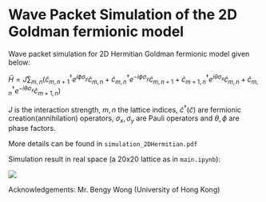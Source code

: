 # Wave Packet Simulation of the 2D Goldman fermionic model

Wave packet simulation for 2D Hermitian Goldman fermionic model given below:

$`\hat{H} = J\sum_{m,n}(\hat{c}^\dagger_{m,n+1}e^{i\phi\sigma_y}\hat{c}_{m,n} + \hat{c}^\dagger_{m,n}e^{-i\phi\sigma_y}\hat{c}_{m,n+1} + \hat{c}^\dagger_{m+1,n}e^{i\theta\sigma_x}\hat{c}_{m,n}+ \hat{c}^\dagger_{m,n}e^{-i\theta\sigma_x}\hat{c}_{m+1,n})`$

$`J`$ is the interaction strength, $`m,n`$ the lattice indices, $`\hat{c}^\dagger(\hat{c})`$ are fermionic creation(annihilation) operators, $`\sigma_x,\sigma_y`$ are Pauli operators and $`\theta,\phi`$ are phase factors.

More details can be found in `simulation_2DHermitian.pdf`

Simulation result in real space (a 20x20 lattice as in `main.ipynb`):

![](https://github.com/SavitarRL/WavePacketSimulation/blob/main/GIF/trial_gif_20%20by%2020.gif)

Acknowledgements: Mr. Bengy Wong (University of Hong Kong)
